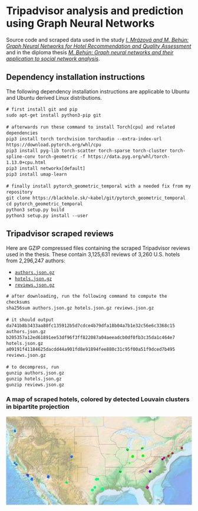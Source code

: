 # Tripadvisor analysis and prediction using Graph Neural Networks

Source code and scraped data used in the study
[*I.&nbsp;Mrázová and M.&nbsp;Behún: Graph Neural Networks for Hotel Recommendation and Quality Assessment*](https://itat.ics.upjs.sk/index.php?id=program)
and in the diploma thesis
[*M.&nbsp;Behún: Graph neural networks and their application to social network analysis*](https://github.com/elkablo/gnn-social-tripadvisor/releases/download/v1.0/thesis.pdf).

## Dependency installation instructions

The following dependency installation instructions are applicable to Ubuntu and Ubuntu derived Linux distributions.

```
# first install git and pip
sudo apt-get install python3-pip git

# afterwards run these command to install Torch[cpu] and related dependencies
pip3 install torch torchvision torchaudio --extra-index-url https://download.pytorch.org/whl/cpu
pip3 install pyg-lib torch-scatter torch-sparse torch-cluster torch-spline-conv torch-geometric -f https://data.pyg.org/whl/torch-1.13.0+cpu.html
pip3 install networkx[default]
pip3 install umap-learn

# finally install pytorch_geometric_temporal with a needed fix from my repository
git clone https://blackhole.sk/~kabel/git/pytorch_geometric_temporal
cd pytorch_geometric_temporal
python3 setup.py build
python3 setup.py install --user
```

## Tripadvisor scraped reviews

Here are GZIP compressed files containing the scraped Tripadvisor reviews used in the thesis.
These contain 3,125,631 reviews of 3,260 U.S. hotels from 2,296,247 authors:

* [`authors.json.gz`](https://github.com/elkablo/gnn-social-tripadvisor/releases/download/v1.0/authors.json.gz)
* [`hotels.json.gz`](https://github.com/elkablo/gnn-social-tripadvisor/releases/download/v1.0/hotels.json.gz)
* [`reviews.json.gz`](https://github.com/elkablo/gnn-social-tripadvisor/releases/download/v1.0/reviews.json.gz)

```
# after downloading, run the following command to compute the checksums
sha256sum authors.json.gz hotels.json.gz reviews.json.gz

# it should output
da741b8b3433aa80fc135912b5d7cdce4b79dfa18b04a7b1e32c56e6c3368c15  authors.json.gz
b205357a12ed61891ee53df96f3ff822087a04aeeadcb0df0fb3c35da1c464e7  hotels.json.gz
a09191f41184625dacdd44a901fd8e91894fee880c31c95f00a51f9dced7b495  reviews.json.gz

# to decompress, run
gunzip authors.json.gz
gunzip hotels.json.gz
gunzip reviews.json.gz
```

### A map of scraped hotels, colored by detected Louvain clusters in bipartite projection

![A map of scraped hotels, colored by detected Louvain clusters in bipartite projection](zmap.png)